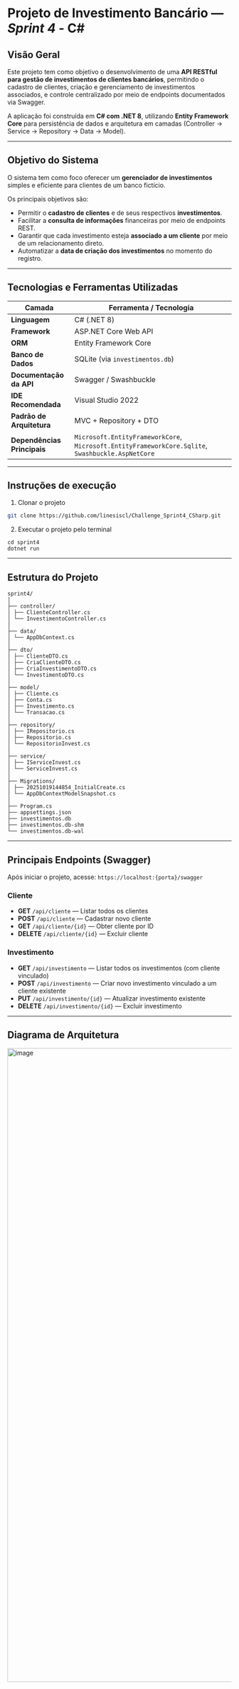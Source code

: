 # Projeto de Investimento Bancário — *Sprint 4* - C#

## Visão Geral

Este projeto tem como objetivo o desenvolvimento de uma **API RESTful para gestão de investimentos de clientes bancários**, permitindo o cadastro de clientes, criação e gerenciamento de investimentos associados, e controle centralizado por meio de endpoints documentados via Swagger.

A aplicação foi construída em **C# com .NET 8**, utilizando **Entity Framework Core** para persistência de dados e arquitetura em camadas (Controller → Service → Repository → Data → Model).

---

## Objetivo do Sistema

O sistema tem como foco oferecer um **gerenciador de investimentos** simples e eficiente para clientes de um banco fictício.  

Os principais objetivos são:
- Permitir o **cadastro de clientes** e de seus respectivos **investimentos**.
- Facilitar a **consulta de informações** financeiras por meio de endpoints REST.
- Garantir que cada investimento esteja **associado a um cliente** por meio de um relacionamento direto.
- Automatizar a **data de criação dos investimentos** no momento do registro.

---

## Tecnologias e Ferramentas Utilizadas

| Camada | Ferramenta / Tecnologia |
|--------|--------------------------|
| **Linguagem** | C# (.NET 8) |
| **Framework** | ASP.NET Core Web API |
| **ORM** | Entity Framework Core |
| **Banco de Dados** | SQLite (via `investimentos.db`) |
| **Documentação da API** | Swagger / Swashbuckle |
| **IDE Recomendada** | Visual Studio 2022 |
| **Padrão de Arquitetura** | MVC + Repository + DTO |
| **Dependências Principais** | `Microsoft.EntityFrameworkCore`, `Microsoft.EntityFrameworkCore.Sqlite`, `Swashbuckle.AspNetCore` |

---

## Instruções de execução

1. Clonar o projeto
```bash
git clone https://github.com/linesiscl/Challenge_Sprint4_CSharp.git
```

2. Executar o projeto pelo terminal
```
cd sprint4
dotnet run
```

---

## Estrutura do Projeto

```
sprint4/
│
├── controller/
│ ├── ClienteController.cs
│ └── InvestimentoController.cs
│
├── data/
│ └── AppDbContext.cs
│
├── dto/
│ ├── ClienteDTO.cs
│ ├── CriaClienteDTO.cs
│ ├── CriaInvestimentoDTO.cs
│ └── InvestimentoDTO.cs
│
├── model/
│ ├── Cliente.cs
│ ├── Conta.cs
│ ├── Investimento.cs
│ └── Transacao.cs
│
├── repository/
│ ├── IRepositorio.cs
│ ├── Repositorio.cs
│ └── RepositorioInvest.cs
│
├── service/
│ ├── IServiceInvest.cs
│ └── ServiceInvest.cs
│
├── Migrations/
│ ├── 20251019144854_InitialCreate.cs
│ └── AppDbContextModelSnapshot.cs
│
├── Program.cs
├── appsettings.json
├── investimentos.db
├── investimentos.db-shm
└── investimentos.db-wal
```

---

## Principais Endpoints (Swagger)

Após iniciar o projeto, acesse:
`https://localhost:{porta}/swagger`

### Cliente
- **GET** `/api/cliente` — Listar todos os clientes  
- **POST** `/api/cliente` — Cadastrar novo cliente  
- **GET** `/api/cliente/{id}` — Obter cliente por ID  
- **DELETE** `/api/cliente/{id}` — Excluir cliente  

### Investimento
- **GET** `/api/investimento` — Listar todos os investimentos (com cliente vinculado)  
- **POST** `/api/investimento` — Criar novo investimento vinculado a um cliente existente  
- **PUT** `/api/investimento/{id}` — Atualizar investimento existente  
- **DELETE** `/api/investimento/{id}` — Excluir investimento  

---

## Diagrama de Arquitetura

<img width="3788" height="1420" alt="image" src="https://github.com/user-attachments/assets/49265e9a-ecb7-43b0-95be-e356e248eff6" />

